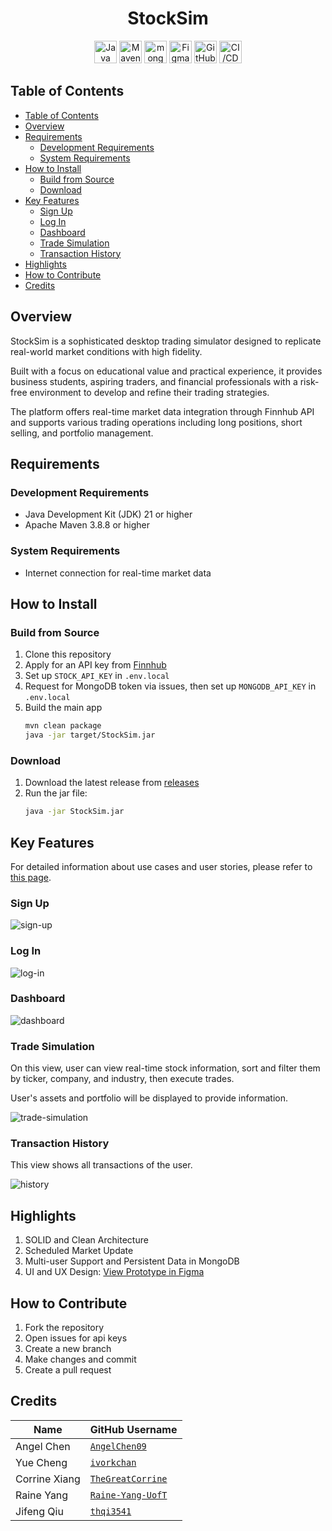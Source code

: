 <div align="center">
	<h1>StockSim</h1>
</div>

<div align="center">
	<span><img width="36" src="https://user-images.githubusercontent.com/25181517/117201156-9a724800-adec-11eb-9a9d-3cd0f67da4bc.png" alt="Java" title="Java"/></span>
	<span><img width="36" src="https://user-images.githubusercontent.com/25181517/117207242-07d5a700-adf4-11eb-975e-be04e62b984b.png" alt="Maven" title="Maven"/></span>
	<span><img width="36" src="https://user-images.githubusercontent.com/25181517/182884177-d48a8579-2cd0-447a-b9a6-ffc7cb02560e.png" alt="mongoDB" title="mongoDB"/></span>
	<span><img width="36" src="https://user-images.githubusercontent.com/25181517/189715289-df3ee512-6eca-463f-a0f4-c10d94a06b2f.png" alt="Figma" title="Figma"/></span>
	<span><img width="36" src="https://user-images.githubusercontent.com/25181517/192108374-8da61ba1-99ec-41d7-80b8-fb2f7c0a4948.png" alt="GitHub" title="GitHub"/></span>
	<span><img width="36" src="https://user-images.githubusercontent.com/25181517/183868728-b2e11072-00a5-47e2-8a4e-4ebbb2b8c554.png" alt="CI/CD" title="CI/CD"/></span>
</div>

## Table of Contents

- [Table of Contents](#table-of-contents)
- [Overview](#overview)
- [Requirements](#requirements)
  - [Development Requirements](#development-requirements)
  - [System Requirements](#system-requirements)
- [How to Install](#how-to-install)
  - [Build from Source](#build-from-source)
  - [Download](#download)
- [Key Features](#key-features)
  - [Sign Up](#sign-up)
  - [Log In](#log-in)
  - [Dashboard](#dashboard)
  - [Trade Simulation](#trade-simulation)
  - [Transaction History](#transaction-history)
- [Highlights](#highlights)
- [How to Contribute](#how-to-contribute)
- [Credits](#credits)

## Overview

StockSim is a sophisticated desktop trading simulator designed to replicate
real-world market conditions with high fidelity.

Built with a focus on educational value and practical experience, it provides
business students, aspiring traders, and financial professionals with a
risk-free environment to develop and refine their trading strategies.

The platform offers real-time market data integration through Finnhub API and
supports various trading operations including long positions, short selling, and
portfolio management.

## Requirements

### Development Requirements

- Java Development Kit (JDK) 21 or higher
- Apache Maven 3.8.8 or higher

### System Requirements

- Internet connection for real-time market data

## How to Install

### Build from Source

1. Clone this repository
2. Apply for an API key from [Finnhub](https://finnhub.io/)
3. Set up `STOCK_API_KEY` in `.env.local`
4. Request for MongoDB token via issues, then set up `MONGODB_API_KEY` in
   `.env.local`
5. Build the main app
   ```bash
   mvn clean package
   java -jar target/StockSim.jar
   ```

### Download

1. Download the latest release from
   [releases](https://github.com/StockSim/StockSim/releases)
2. Run the jar file:
   ```bash
   java -jar StockSim.jar
   ```

## Key Features

For detailed information about use cases and user stories, please refer to
[this page](/docs/Project%20Overview.md).

### Sign Up

![sign-up](/assets/images/3.0-snapshot-sign-up.png)

### Log In

![log-in](/assets/images/3.0-snapshot-log-in.png)

### Dashboard

![dashboard](/assets/images/3.0-snapshot-dashboard.png)

### Trade Simulation

On this view, user can view real-time stock information, sort and filter them by
ticker, company, and industry, then execute trades.

User's assets and portfolio will be displayed to provide information.

![trade-simulation](/assets/images/3.0-snapshot-trade-simulation.png)

### Transaction History

This view shows all transactions of the user.

![history](/assets/images/3.0-snapshot-history.png)

## Highlights

1. SOLID and Clean Architecture
2. Scheduled Market Update
3. Multi-user Support and Persistent Data in MongoDB
4. UI and UX Design:
   [View Prototype in Figma](https://www.figma.com/proto/tm5D32ALPuOvfL2lvpir9c/StockSim?page-id=89%3A589&node-id=89-603&node-type=canvas&viewport=351%2C190%2C0.14&t=2N4BKpzFNg0XUjDq-1&scaling=min-zoom&content-scaling=fixed&starting-point-node-id=89%3A603)

## How to Contribute

1. Fork the repository
2. Open issues for api keys
3. Create a new branch
4. Make changes and commit
5. Create a pull request

## Credits

| Name          | GitHub Username                                         |
| ------------- | ------------------------------------------------------- |
| Angel Chen    | [`AngelChen09`](https://github.com/AngelChen09)         |
| Yue Cheng     | [`ivorkchan`](https://github.com/ivorkchan)             |
| Corrine Xiang | [`TheGreatCorrine`](https://github.com/TheGreatCorrine) |
| Raine Yang    | [`Raine-Yang-UofT`](https://github.com/Raine-Yang-UofT) |
| Jifeng Qiu    | [`thqi3541`](https://github.com/thqi3541)               |
